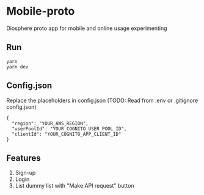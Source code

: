 # Mobile-proto

Diosphere proto app for mobile and online usage experimenting

## Run

```
yarn
yarn dev
```

## Config.json

Replace the placeholders in config.json (TODO: Read from .env or .gitignore config.json)

```
{
  "region": "YOUR_AWS_REGION",
  "userPoolId": "YOUR_COGNITO_USER_POOL_ID",
  "clientId": "YOUR_COGNITO_APP_CLIENT_ID"
}
```

## Features

1. Sign-up
2. Login
3. List dummy list with "Make API request" button
